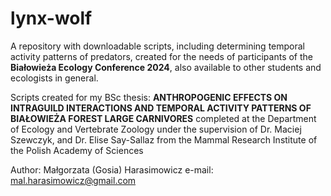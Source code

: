 # lynx-wolf
A repository with downloadable scripts, including determining temporal activity patterns of predators, created for the needs of participants of the **Białowieża Ecology Conference 2024**, also available to other students and ecologists in general.

Scripts created for my BSc thesis: **ANTHROPOGENIC EFFECTS ON INTRAGUILD INTERACTIONS AND TEMPORAL ACTIVITY PATTERNS OF BIAŁOWIEŻA FOREST LARGE CARNIVORES**
completed at the Department of Ecology and Vertebrate Zoology under the supervision of Dr. Maciej Szewczyk, and Dr. Elise Say-Sallaz from the Mammal Research Institute of the Polish Academy of Sciences

Author: Małgorzata (Gosia) Harasimowicz
e-mail: mal.harasimowicz@gmail.com
